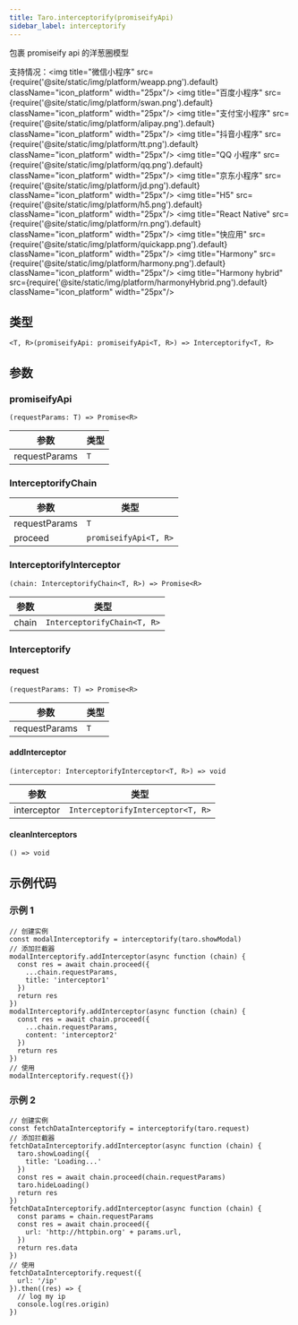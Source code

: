 ```yaml
---
title: Taro.interceptorify(promiseifyApi)
sidebar_label: interceptorify
---
```


包裹 promiseify api 的洋葱圈模型

支持情况：<img title="微信小程序" src={require('@site/static/img/platform/weapp.png').default} className="icon_platform" width="25px"/> <img title="百度小程序" src={require('@site/static/img/platform/swan.png').default} className="icon_platform" width="25px"/> <img title="支付宝小程序" src={require('@site/static/img/platform/alipay.png').default} className="icon_platform" width="25px"/> <img title="抖音小程序" src={require('@site/static/img/platform/tt.png').default} className="icon_platform" width="25px"/> <img title="QQ 小程序" src={require('@site/static/img/platform/qq.png').default} className="icon_platform" width="25px"/> <img title="京东小程序" src={require('@site/static/img/platform/jd.png').default} className="icon_platform" width="25px"/> <img title="H5" src={require('@site/static/img/platform/h5.png').default} className="icon_platform" width="25px"/> <img title="React Native" src={require('@site/static/img/platform/rn.png').default} className="icon_platform" width="25px"/> <img title="快应用" src={require('@site/static/img/platform/quickapp.png').default} className="icon_platform" width="25px"/> <img title="Harmony" src={require('@site/static/img/platform/harmony.png').default} className="icon_platform" width="25px"/> <img title="Harmony hybrid" src={require('@site/static/img/platform/harmonyHybrid.png').default} className="icon_platform" width="25px"/>

## 类型

```tsx
<T, R>(promiseifyApi: promiseifyApi<T, R>) => Interceptorify<T, R>
```

## 参数

### promiseifyApi

```tsx
(requestParams: T) => Promise<R>
```

| 参数 | 类型 |
| --- | --- |
| requestParams | `T` |

### InterceptorifyChain

| 参数 | 类型 |
| --- | --- |
| requestParams | `T` |
| proceed | `promiseifyApi<T, R>` |

### InterceptorifyInterceptor

```tsx
(chain: InterceptorifyChain<T, R>) => Promise<R>
```

| 参数 | 类型 |
| --- | --- |
| chain | `InterceptorifyChain<T, R>` |

### Interceptorify

#### request

```tsx
(requestParams: T) => Promise<R>
```

| 参数 | 类型 |
| --- | --- |
| requestParams | `T` |

#### addInterceptor

```tsx
(interceptor: InterceptorifyInterceptor<T, R>) => void
```

| 参数 | 类型 |
| --- | --- |
| interceptor | `InterceptorifyInterceptor<T, R>` |

#### cleanInterceptors

```tsx
() => void
```

## 示例代码

### 示例 1

```tsx
// 创建实例
const modalInterceptorify = interceptorify(taro.showModal)
// 添加拦截器
modalInterceptorify.addInterceptor(async function (chain) {
  const res = await chain.proceed({
    ...chain.requestParams,
    title: 'interceptor1'
  })
  return res
})
modalInterceptorify.addInterceptor(async function (chain) {
  const res = await chain.proceed({
    ...chain.requestParams,
    content: 'interceptor2'
  })
  return res
})
// 使用
modalInterceptorify.request({})
```

### 示例 2

```tsx
// 创建实例
const fetchDataInterceptorify = interceptorify(taro.request)
// 添加拦截器
fetchDataInterceptorify.addInterceptor(async function (chain) {
  taro.showLoading({
    title: 'Loading...'
  })
  const res = await chain.proceed(chain.requestParams)
  taro.hideLoading()
  return res
})
fetchDataInterceptorify.addInterceptor(async function (chain) {
  const params = chain.requestParams
  const res = await chain.proceed({
    url: 'http://httpbin.org' + params.url,
  })
  return res.data
})
// 使用
fetchDataInterceptorify.request({
  url: '/ip'
}).then((res) => {
  // log my ip
  console.log(res.origin)
})
```
